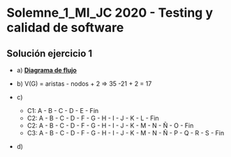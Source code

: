 # Solemne_1_MI_JC 2020 - Testing y calidad de software

## Solución ejercicio 1

- a) [**Diagrama de flujo**](https://github.com/JavierCabreraDev/Solemne_1_MI_JC/blob/master/Diagramas/Diagramas-Grafo.svg "click al enlace para ver diagrama.")
- b) V(G) = aristas - nodos + 2 => 35 -21 + 2 = 17
- c)
  - C1: A - B - C - D - E - Fin
  - C2: A - B - C - D - F - G - H - I - J - K - L - Fin
  - C2: A - B - C - D - F - G - H - I - J - K - M - N - Ñ - O - Fin
  - C3: A - B - C - D - F - G - H - I - J - K - M - N - Ñ - P - Q - R - S - Fin

- d) 